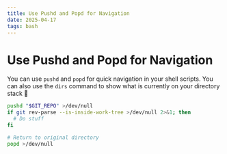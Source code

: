 ```yaml
---
title: Use Pushd and Popd for Navigation
date: 2025-04-17
tags: bash
---
```


# Use Pushd and Popd for Navigation

You can use `pushd` and `popd` for quick navigation in your shell scripts. You can also use the `dirs` command to show what is currently on your directory stack 👀

```bash
pushd "$GIT_REPO" >/dev/null
if git rev-parse --is-inside-work-tree >/dev/null 2>&1; then
  # Do stuff
fi

# Return to original directory
popd >/dev/null
```
